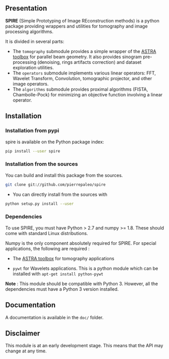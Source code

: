 <!---
There is no build/doc for now
[![Build Status](https://travis-ci.org/pierrepaleo/spire.svg?branch=master)](https://travis-ci.org/pierrepaleo/spire/)
[![Documentation](https://readthedocs.org/projects/spire/badge/?version=latest)](http://spire.readthedocs.org/en/latest/)
-->

## Presentation


**SPIRE** (Simple Prototyping of Image REconstruction methods) is a python package providing
wrappers and utilities for tomography and image processing algorithms.

It is divided in several parts:

- The ``tomography`` submodule provides a simple wrapper of the [ASTRA toolbox](https://github.com/astra-toolbox/astra-toolbox/) for parallel beam geometry. It also provides sinogram pre-processing (denoising, rings artifacts correction) and dataset exploration utilities.
- The ``operators`` submodule implements various linear operators: FFT, Wavelet Transform, Convolution, tomographic projector, and other image operators.
- The ``algorithms`` submodule provides proximal algorithms (FISTA, Chambolle-Pock) for minimizing an objective function involving a linear operator.




## Installation

### Installation from pypi

spire is available on the Python package index:

```bash
pip install --user spire
```


### Installation from the sources


You can build and install this package from the sources.

```bash
git clone git://github.com/pierrepaleo/spire
```
* You can directly install from the sources with

```bash
python setup.py install --user
```



### Dependencies

To use SPIRE, you must have Python > 2.7 and numpy >= 1.8. These should come with standard Linux distributions.

Numpy is the only component absolutely required for SPIRE. For special applications, the following are required :

   * The [ASTRA toolbox](https://github.com/astra-toolbox/astra-toolbox/) for tomography applications

   * ``pywt`` for Wavelets applications. This is a python module which can be installed with ``apt-get install python-pywt``



**Note** : This module should be compatible with Python 3. However, all the dependencies must have a Python 3 version installed.


## Documentation

A documentation is available in the ``doc/`` folder.


## Disclaimer

This module is at an early development stage. This means that the API may change at any time.



